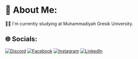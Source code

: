 # 💫 About Me:
👨‍🎓  I'm currently studying at Muhammadiyah Gresik University.

## 🌐 Socials:
[![Discord](https://img.shields.io/badge/Discord-%237289DA.svg?logo=discord&logoColor=white)](https://discord.gg/gdH7GwRk) [![Facebook](https://img.shields.io/badge/Facebook-%231877F2.svg?logo=Facebook&logoColor=white)](https://facebook.com/fersetya2) [![Instagram](https://img.shields.io/badge/Instagram-%23E4405F.svg?logo=Instagram&logoColor=white)](https://instagram.com/fersetya) [![LinkedIn](https://img.shields.io/badge/LinkedIn-%230077B5.svg?logo=linkedin&logoColor=white)](https://linkedin.com/in/feri-setyawan-929b56295) 

